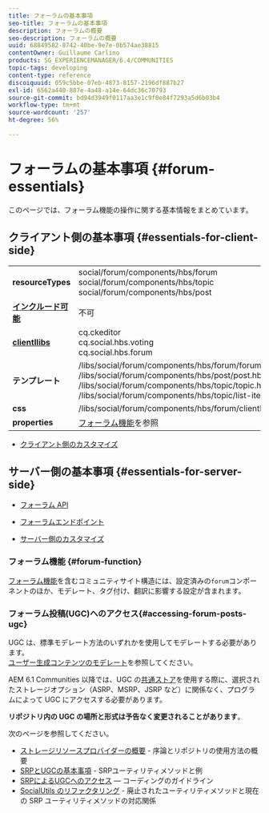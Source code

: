 ```yaml
---
title: フォーラムの基本事項
seo-title: フォーラムの基本事項
description: フォーラムの概要
seo-description: フォーラムの概要
uuid: 68849582-8742-40be-9e7e-0b574ae38815
contentOwner: Guillaume Carlino
products: SG_EXPERIENCEMANAGER/6.4/COMMUNITIES
topic-tags: developing
content-type: reference
discoiquuid: 059c5bbe-07eb-4873-8157-2196df887b27
exl-id: 6562a440-887e-4a48-a14e-64dc36c70793
source-git-commit: bd94d3949f0117aa3e1c9f0e84f7293a5d6b03b4
workflow-type: tm+mt
source-wordcount: '257'
ht-degree: 56%

---
```


# フォーラムの基本事項 {#forum-essentials}

このページでは、フォーラム機能の操作に関する基本情報をまとめています。

## クライアント側の基本事項  {#essentials-for-client-side}

<table> 
 <tbody>
  <tr>
   <td> <strong>resourceTypes</strong></td> 
   <td>social/forum/components/hbs/forum<br /> social/forum/components/hbs/topic<br /> social/forum/components/hbs/post</td> 
  </tr>
  <tr>
   <td> <a href="scf.md#add-or-include-a-communities-component"><strong>インクルード可能</strong></a></td> 
   <td>不可</td> 
  </tr>
  <tr>
   <td> <a href="clientlibs.md"><strong>clientllibs</strong></a></td> 
   <td>cq.ckeditor<br /> cq.social.hbs.voting<br /> cq.social.hbs.forum</td> 
  </tr>
  <tr>
   <td> <strong>テンプレート</strong></td> 
   <td> /libs/social/forum/components/hbs/forum/forum.hbs<br /> /libs/social/forum/components/hbs/post/post.hbs<br /> /libs/social/forum/components/hbs/topic/topic.hbs<br /> /libs/social/forum/components/hbs/topic/list-item.hbs<br /> </td> 
  </tr>
  <tr>
   <td> <strong>css</strong></td> 
   <td> /libs/social/forum/components/hbs/forum/clientlibs/forum.css</td> 
  </tr>
  <tr>
   <td><strong> properties</strong></td> 
   <td><a href="forum.md">フォーラム機能</a>を参照</td> 
  </tr>
 </tbody>
</table>

* [クライアント側のカスタマイズ](client-customize.md)

## サーバー側の基本事項 {#essentials-for-server-side}

* [フォーラム API](https://helpx.adobe.com/experience-manager/6-4/sites/developing/using/reference-materials/javadoc/com/adobe/cq/social/forum/client/api/package-summary.html)

* [フォーラムエンドポイント](https://helpx.adobe.com/experience-manager/6-4/sites/developing/using/reference-materials/javadoc/com/adobe/cq/social/forum/client/endpoints/package-summary.html)

* [サーバー側のカスタマイズ](server-customize.md)

### フォーラム機能 {#forum-function}

[フォーラム機能](functions.md#forum-function)を含むコミュニティサイト構造には、設定済みの`forum`コンポーネントのほか、モデレート、タグ付け、翻訳に影響する設定が含まれます。

### フォーラム投稿(UGC)へのアクセス{#accessing-forum-posts-ugc}

UGC は、標準モデレート方法のいずれかを使用してモデレートする必要があります。\
[ユーザー生成コンテンツのモデレート](moderate-ugc.md)を参照してください。

AEM 6.1 Communities 以降では、UGC の[共通ストア](working-with-srp.md)を使用する際に、選択されたストレージオプション（ASRP、MSRP、JSRP など）に関係なく、プログラムによって UGC にアクセスする必要があります。

**リポジトリ内の UGC の場所と形式は予告なく変更されることがあります**。

次のページを参照してください。

* [ストレージリソースプロバイダーの概要](srp.md) - 序論とリポジトリの使用方法の概要
* [SRPとUGCの基本事項](srp-and-ugc.md) - SRPユーティリティメソッドと例
* [SRPによるUGCへのアクセス](accessing-ugc-with-srp.md)  — コーディングのガイドライン
* [SocialUtils のリファクタリング](socialutils.md) - 廃止されたユーティリティメソッドと現在の SRP ユーティリティメソッドの対応関係
